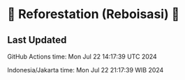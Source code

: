 
# 🌳 Reforestation (Reboisasi) 🌲

## Last Updated

GitHub Actions time: Mon Jul 22 14:17:39 UTC 2024

Indonesia/Jakarta time: Mon Jul 22 21:17:39 WIB 2024
